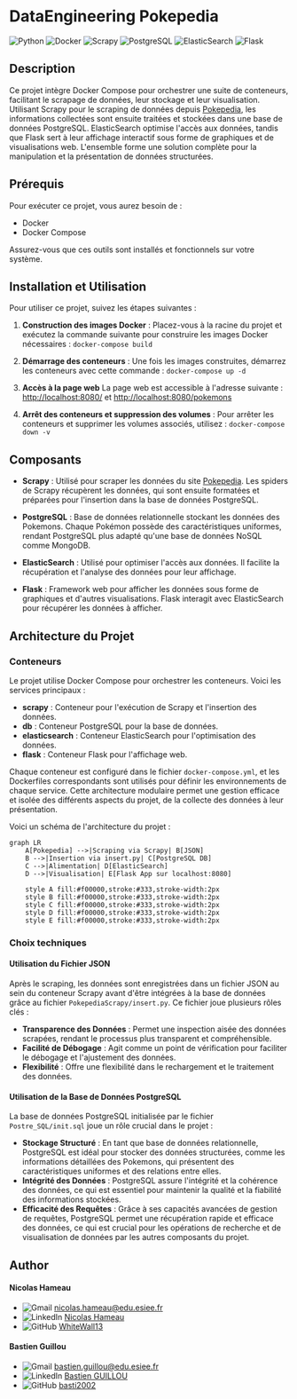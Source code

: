 # DataEngineering Pokepedia
![Python](https://img.shields.io/badge/python-3670A0?style=for-the-badge&logo=python&logoColor=ffdd54)
![Docker](https://img.shields.io/badge/docker-%230db7ed.svg?style=for-the-badge&logo=docker&logoColor=white)
![Scrapy](https://img.shields.io/badge/Scrapy-%2314D08C.svg?style=for-the-badge&logo=scrapy&logoColor=white)
![PostgreSQL](https://img.shields.io/badge/postgresql-%23316192.svg?style=for-the-badge&logo=postgresql&logoColor=white)
![ElasticSearch](https://img.shields.io/badge/Elasticsearch-%23005571.svg?style=for-the-badge&logo=elasticsearch&logoColor=white)
![Flask](https://img.shields.io/badge/flask-%23000.svg?style=for-the-badge&logo=flask&logoColor=white)

## Description

Ce projet intègre Docker Compose pour orchestrer une suite de conteneurs, facilitant le scrapage de données, leur stockage et leur visualisation. Utilisant Scrapy pour le scraping de données depuis [Pokepedia](https://www.pokepedia.fr/), les informations collectées sont ensuite traitées et stockées dans une base de données PostgreSQL. ElasticSearch optimise l'accès aux données, tandis que Flask sert à leur affichage interactif sous forme de graphiques et de visualisations web. L'ensemble forme une solution complète pour la manipulation et la présentation de données structurées.


## Prérequis
Pour exécuter ce projet, vous aurez besoin de :
- Docker
- Docker Compose

Assurez-vous que ces outils sont installés et fonctionnels sur votre système.


## Installation et Utilisation
Pour utiliser ce projet, suivez les étapes suivantes :

1. **Construction des images Docker** :
   Placez-vous à la racine du projet et exécutez la commande suivante pour construire les images Docker nécessaires :
```docker-compose build```

2. **Démarrage des conteneurs** :
Une fois les images construites, démarrez les conteneurs avec cette commande : 
```docker-compose up -d```

3. **Accès à la page web**
La page web est accessible à l'adresse suivante :
[http://localhost:8080/](http://localhost:8080/) et 
[http://localhost:8080/pokemons](http://localhost:8080/pokemons)
        
4. **Arrêt des conteneurs et suppression des volumes** :
Pour arrêter les conteneurs et supprimer les volumes associés, utilisez :
```docker-compose down -v```

## Composants
- **Scrapy** : Utilisé pour scraper les données du site [Pokepedia](https://www.pokepedia.fr/). Les spiders de Scrapy récupèrent les données, qui sont ensuite formatées et préparées pour l'insertion dans la base de données PostgreSQL.

- **PostgreSQL** : Base de données relationnelle stockant les données des Pokemons. Chaque Pokémon possède des caractéristiques uniformes, rendant PostgreSQL plus adapté qu'une base de données NoSQL comme MongoDB.

- **ElasticSearch** : Utilisé pour optimiser l'accès aux données. Il facilite la récupération et l'analyse des données pour leur affichage.

- **Flask** : Framework web pour afficher les données sous forme de graphiques et d'autres visualisations. Flask interagit avec ElasticSearch pour récupérer les données à afficher.

## Architecture du Projet
### Conteneurs
Le projet utilise Docker Compose pour orchestrer les conteneurs. Voici les services principaux :

- **scrapy** : Conteneur pour l'exécution de Scrapy et l'insertion des données.
- **db** : Conteneur PostgreSQL pour la base de données.
- **elasticsearch** : Conteneur ElasticSearch pour l'optimisation des données.
- **flask** : Conteneur Flask pour l'affichage web.

Chaque conteneur est configuré dans le fichier `docker-compose.yml`, et les Dockerfiles correspondants sont utilisés pour définir les environnements de chaque service. Cette architecture modulaire permet une gestion efficace et isolée des différents aspects du projet, de la collecte des données à leur présentation.

Voici un schéma de l'architecture du projet :
```mermaid
graph LR
    A[Pokepedia] -->|Scraping via Scrapy| B[JSON]
    B -->|Insertion via insert.py| C[PostgreSQL DB]
    C -->|Alimentation| D[ElasticSearch]
    D -->|Visualisation| E[Flask App sur localhost:8080]

    style A fill:#f00000,stroke:#333,stroke-width:2px
    style B fill:#f00000,stroke:#333,stroke-width:2px
    style C fill:#f00000,stroke:#333,stroke-width:2px
    style D fill:#f00000,stroke:#333,stroke-width:2px
    style E fill:#f00000,stroke:#333,stroke-width:2px
```

### Choix techniques 
#### Utilisation du Fichier JSON
Après le scraping, les données sont enregistrées dans un fichier JSON au sein du conteneur Scrapy avant d'être intégrées à la base de données grâce au fichier `PokepediaScrapy/insert.py`. Ce fichier joue plusieurs rôles clés :
- **Transparence des Données** : Permet une inspection aisée des données scrapées, rendant le processus plus transparent et compréhensible.
- **Facilité de Débogage** : Agit comme un point de vérification pour faciliter le débogage et l'ajustement des données.
- **Flexibilité** : Offre une flexibilité dans le rechargement et le traitement des données.

#### Utilisation de la Base de Données PostgreSQL
La base de données PostgreSQL initialisée par le fichier `Postre_SQL/init.sql` joue un rôle crucial dans le projet :
- **Stockage Structuré** : En tant que base de données relationnelle, PostgreSQL est idéal pour stocker des données structurées, comme les informations détaillées des Pokemons, qui présentent des caractéristiques uniformes et des relations entre elles.
- **Intégrité des Données** : PostgreSQL assure l'intégrité et la cohérence des données, ce qui est essentiel pour maintenir la qualité et la fiabilité des informations stockées.
- **Efficacité des Requêtes** : Grâce à ses capacités avancées de gestion de requêtes, PostgreSQL permet une récupération rapide et efficace des données, ce qui est crucial pour les opérations de recherche et de visualisation de données par les autres composants du projet.

## Author
#### Nicolas Hameau  
- ![Gmail](https://img.shields.io/badge/Gmail-D14836?style=for-the-badge&logo=gmail&logoColor=white) [nicolas.hameau@edu.esiee.fr](mailto:nicolas.hameau@edu.esiee.fr)
- ![LinkedIn](https://img.shields.io/badge/linkedin-%230077B5.svg?style=for-the-badge&logo=linkedin&logoColor=white) [Nicolas Hameau](http://linkedin.com/in/nicolas-hameau-13242002)
- ![GitHub](https://img.shields.io/badge/github-%23121011.svg?style=for-the-badge&logo=github&logoColor=white) [WhiteWall13](https://github.com/WhiteWall13)

#### Bastien Guillou
- ![Gmail](https://img.shields.io/badge/Gmail-D14836?style=for-the-badge&logo=gmail&logoColor=white) [bastien.guillou@edu.esiee.fr](mailto:bastien.guillou@edu.esiee.fr)
- ![LinkedIn](https://img.shields.io/badge/linkedin-%230077B5.svg?style=for-the-badge&logo=linkedin&logoColor=white) [Bastien GUILLOU](https://www.linkedin.com/in/bastien-guillou-87021a2b3/)
- ![GitHub](https://img.shields.io/badge/github-%23121011.svg?style=for-the-badge&logo=github&logoColor=white) [basti2002](https://github.com/basti2002)
